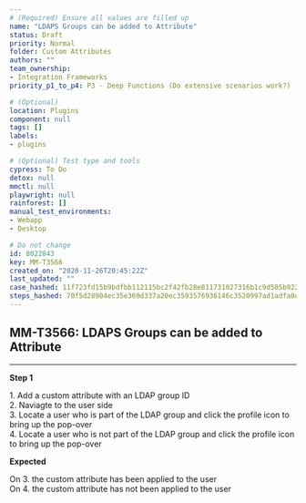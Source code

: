 ```yaml
---
# (Required) Ensure all values are filled up
name: "LDAPS Groups can be added to Attribute"
status: Draft
priority: Normal
folder: Custom Attributes
authors: ""
team_ownership: 
- Integration Frameworks
priority_p1_to_p4: P3 - Deep Functions (Do extensive scenarios work?)

# (Optional)
location: Plugins
component: null
tags: []
labels: 
- plugins

# (Optional) Test type and tools
cypress: To Do
detox: null
mmctl: null
playwright: null
rainforest: []
manual_test_environments: 
- Webapp
- Desktop

# Do not change
id: 8022843
key: MM-T3566
created_on: "2020-11-26T20:45:22Z"
last_updated: ""
case_hashed: 11f723fd15b9bdfbb112115bc2f42fb28e811731027316b1c9d505b922c0ee87e80e0a16d2a34e212a7e42321ab6639a
steps_hashed: 70f5d28904ec35e369d337a20ec3593576936146c3520997ad1adfa0d8a49e770102b948460a85907e0bc744875fecee
---
```


<!-- (Auto-generated) Based on frontmatter's "key" and "name" -->

## MM-T3566: LDAPS Groups can be added to Attribute

---

**Step 1**

1\. Add a custom attribute with an LDAP group ID\
2\. Naviagte to the user side\
3\. Locate a user who is part of the LDAP group and click the profile icon to bring up the pop-over\
4\. Locate a user who is not part of the LDAP group and click the profile icon to bring up the pop-over

**Expected**

On 3. the custom attribute has been applied to the user\
On 4. the custom attribute has not been applied to the user
